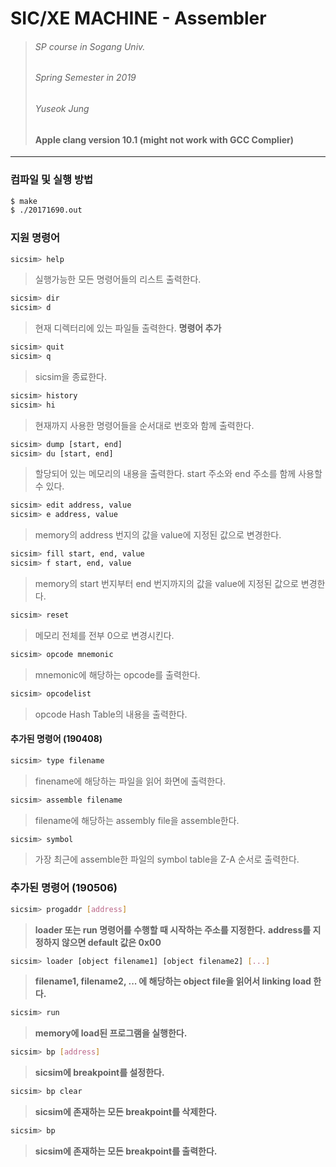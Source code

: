 SIC/XE MACHINE - Assembler
=================
> ###### SP course in Sogang Univ.
> ###### Spring Semester in 2019
> ###### Yuseok Jung
> #### Apple clang version 10.1 **(might not work with GCC Complier)**

-------------------------
### 컴파일 및 실행 방법
```bash
$ make
$ ./20171690.out
```

### 지원 명령어
```bash
sicsim> help
```
> 실행가능한 모든 명령어들의 리스트 출력한다.

```bash
sicsim> dir
sicsim> d
```
> 현재 디렉터리에 있는 파일들 출력한다.
> **명령어 추가**

```bash
sicsim> quit
sicsim> q
```
> sicsim을 종료한다.

```bash
sicsim> history
sicsim> hi
```
> 현재까지 사용한 명령어들을 순서대로 번호와 함께 출력한다.

```bash
sicsim> dump [start, end]
sicsim> du [start, end]
```
> 할당되어 있는 메모리의 내용을 출력한다.
> start 주소와 end 주소를 함께 사용할 수 있다.

```bash
sicsim> edit address, value
sicsim> e address, value
```
> memory의 address 번지의 값을 value에 지정된 값으로 변경한다.

```bash
sicsim> fill start, end, value
sicsim> f start, end, value
```
> memory의 start 번지부터 end 번지까지의 값을 value에 지정된 값으로 변경한다.

```bash
sicsim> reset
```
> 메모리 전체를 전부 0으로 변경시킨다.

```bash
sicsim> opcode mnemonic
```
> mnemonic에 해당하는 opcode를 출력한다.

```bash
sicsim> opcodelist
```
> opcode Hash Table의 내용을 출력한다.

#### 추가된 명령어 (190408)
```bash
sicsim> type filename
```
> finename에 해당하는 파일을 읽어 화면에 출력한다.

```bash
sicsim> assemble filename
```
> filename에 해당하는 assembly file을 assemble한다.

```bash
sicsim> symbol
```
> 가장 최근에 assemble한 파일의 symbol table을 Z-A 순서로 출력한다.


### 추가된 명령어 (190506)
```bash
sicsim> progaddr [address]
```
> **loader 또는 run 명령어를 수행할 때 시작하는 주소를 지정한다.** 
> **address를 지정하지 않으면 default 값은 0x00**

```bash
sicsim> loader [object filename1] [object filename2] [...]
```
> **filename1, filename2, ... 에 해당하는 object file을 읽어서 linking load 한다.**

```bash
sicsim> run
```
> **memory에 load된 프로그램을 실행한다.**

```bash
sicsim> bp [address]
```
> **sicsim에 breakpoint를 설정한다.**

```bash
sicsim> bp clear
```
> **sicsim에 존재하는 모든 breakpoint를 삭제한다.**


```bash
sicsim> bp
```
> **sicsim에 존재하는 모든 breakpoint를 출력한다.**


